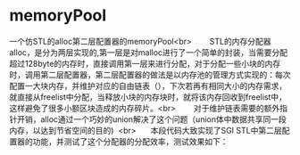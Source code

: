 # memoryPool
一个仿STL的alloc第二层配置器的memoryPool\<br>
  　　STL的内存分配器alloc，是分为两层实现的,第一层是对malloc进行了一个简单的封装，当需要分配超过128byte的内存时，直接调用第一层来进行分配，对于分配一些小块的内存时，调用第二层配置器，第二层配置器的做法是以内存池的管理方式实现的：每次配置一大块内存，并维护对应的自由链表（），下次若再有相同大小的内存需求，就直接从freelist中分配，当释放小块的内存块时，就将该内存回收到freelist中，这样避免了很多小额区块造成的内存碎片。\<br>
  　　对于维护链表需要的额外指针开销，alloc通过一个巧妙的union解决了这个问题（union体中数据共享同一段内存，以达到节省空间的目的)  \<br>
    　本段代码大致实现了SGI STL中第二层配置器的功能，并测试了这个分配器的分配效率，测试效果如下：
        
        
